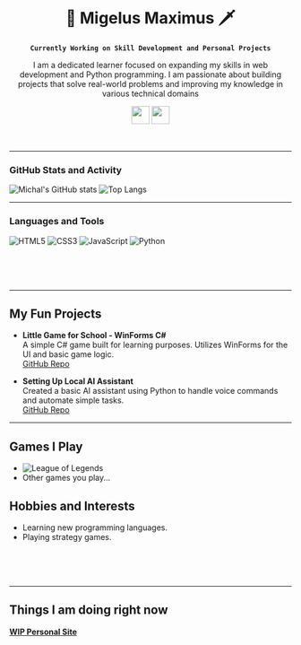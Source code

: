 <h1 align="center">👑 Migelus Maximus 🗡</h1>

<div align="center">
  
**` Currently Working on Skill Development and Personal Projects `** 


I am a dedicated learner focused on expanding my skills in web development and Python programming. I am passionate about building projects that solve real-world problems and improving my knowledge in various technical domains
</div>
<!-- Social icons section -->
<p align="center">
  <a href="https://www.linkedin.com/in/michal-kur%C3%A1k-12a646200" target="_blank"><img width="32px" src="https://cdn.jsdelivr.net/gh/devicons/devicon/icons/linkedin/linkedin-original.svg" /></a>
  <a href="https://discord.com/users/394960392251768833"><img width="32px" src="https://i.imgur.com/OViZO8J.png"/></a>
  <!-- Add more social links here -->
</p>


<br/>



---
### GitHub Stats and Activity
![Michal's GitHub stats](https://github-readme-stats.vercel.app/api?username=MigelusMaximus&show_icons=true&theme=onedark)
![Top Langs](https://github-readme-stats.vercel.app/api/top-langs/?username=MigelusMaximus&layout=compact&theme=onedark)


<!-- Pantheon Image -->
<!--
<p>
<a href="https://www.youtube.com/watch?v=3V1HCcAw4R4">
<img src="https://ddragon.leagueoflegends.com/cdn/img/champion/splash/Pantheon_0.jpg"
     alt="Pantheon"
     title="Pantheon, the Unbreakable Spear"
/>
</a>
<audio controls>
  <source src="https://www.youtube.com/watch?v=9Zub8agQjrw" type="audio/ogg">
  <source src="https://www.youtube.com/watch?v=9Zub8agQjrw" type="audio/mpeg">
  Your browser does not support the audio tag.
</audio>


</p>

-->





<!-- Languages Section -->
---
  
### Languages and Tools
![HTML5](https://img.shields.io/badge/HTML5-Intermediate-orange?style=for-the-badge&logo=html5)
![CSS3](https://img.shields.io/badge/CSS3-Intermediate-blue?style=for-the-badge&logo=css3)
![JavaScript](https://img.shields.io/badge/JavaScript-Beginner-yellow?style=for-the-badge&logo=javascript)
![Python](https://img.shields.io/badge/Python-Advanced-brightgreen?style=for-the-badge&logo=python)

<br>
<br>
<br>

---
## My Fun Projects
- **Little Game for School - WinForms C#**  
  A simple C# game built for learning purposes. Utilizes WinForms for the UI and basic game logic.  
  [GitHub Repo](https://github.com/MigelusMaximus/WindowsFormsGame)
  
- **Setting Up Local AI Assistant**  
  Created a basic AI assistant using Python to handle voice commands and automate simple tasks.  
  [GitHub Repo](https://github.com/MigelusMaximus/Local-AI)


<!-- Games I play -->
---
## Games I Play
- ![League of Legends](https://img.shields.io/badge/League%20of%20Legends-Diamond%20Player-blue?style=for-the-badge&logo=riot-games)
- Other games you play...

## Hobbies and Interests
- Learning new programming languages.
- Playing strategy games.


<br>
<br>
<br>

---
## Things I am doing right now
[**WIP Personal Site**](https://migelusmaximus.github.io/https-migelusmaximus.github.io-/index.html)</br>



<!--
**MigelusMaximus/MigelusMaximus** is a ✨ _special_ ✨ repository because its `README.md` (this file) appears on your GitHub profile.

Here are some ideas to get you started:

- 🔭 I’m currently working on ...
- 🌱 I’m currently learning ...
- 👯 I’m looking to collaborate on ...
- 🤔 I’m looking for help with ...
- 💬 Ask me about ...
- 📫 How to reach me: ...
- 😄 Pronouns: ...
- ⚡ Fun fact: ...
-->
